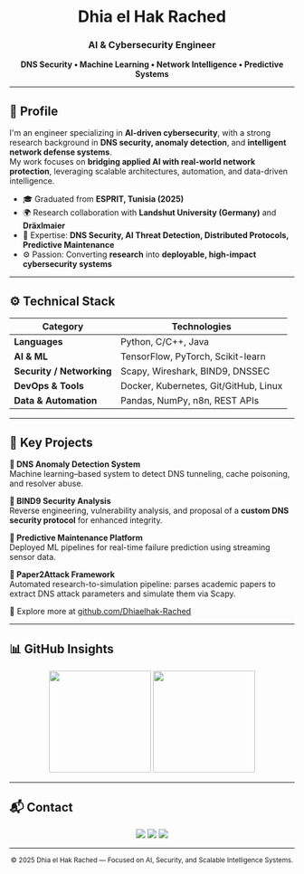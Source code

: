 <h1 align="center">Dhia el Hak Rached</h1>
<h3 align="center">AI & Cybersecurity Engineer</h3>
<p align="center"><strong>DNS Security • Machine Learning • Network Intelligence • Predictive Systems</strong></p>

---

## 🧠 Profile
I'm an engineer specializing in **AI-driven cybersecurity**, with a strong research background in **DNS security, anomaly detection**, and **intelligent network defense systems**.  
My work focuses on **bridging applied AI with real-world network protection**, leveraging scalable architectures, automation, and data-driven intelligence.  

- 🎓 Graduated from **ESPRIT, Tunisia (2025)**  
- 🌍 Research collaboration with **Landshut University (Germany)** and **Dräxlmaier**  
- 🧩 Expertise: **DNS Security, AI Threat Detection, Distributed Protocols, Predictive Maintenance**  
- ⚙️ Passion: Converting **research** into **deployable, high-impact cybersecurity systems**

---

## ⚙️ Technical Stack
| Category | Technologies |
|-----------|---------------|
| **Languages** | Python, C/C++, Java |
| **AI & ML** | TensorFlow, PyTorch, Scikit-learn |
| **Security / Networking** | Scapy, Wireshark, BIND9, DNSSEC |
| **DevOps & Tools** | Docker, Kubernetes, Git/GitHub, Linux |
| **Data & Automation** | Pandas, NumPy, n8n, REST APIs |

---

## 🚀 Key Projects
**🔹 DNS Anomaly Detection System**  
Machine learning–based system to detect DNS tunneling, cache poisoning, and resolver abuse.  

**🔹 BIND9 Security Analysis**  
Reverse engineering, vulnerability analysis, and proposal of a **custom DNS security protocol** for enhanced integrity.  

**🔹 Predictive Maintenance Platform**  
Deployed ML pipelines for real-time failure prediction using streaming sensor data.  

**🔹 Paper2Attack Framework**  
Automated research-to-simulation pipeline: parses academic papers to extract DNS attack parameters and simulate them via Scapy.

📂 Explore more at [github.com/Dhiaelhak-Rached](https://github.com/Dhiaelhak-Rached)

---

## 📊 GitHub Insights
<p align="center">
  <img src="https://github-readme-stats.vercel.app/api?username=Dhiaelhak-Rached&show_icons=true&theme=github_dark&hide_border=true" height="180" />
  <img src="https://github-readme-stats.vercel.app/api/top-langs/?username=Dhiaelhak-Rached&layout=compact&theme=github_dark&hide_border=true" height="180" />
</p>

---

## 📬 Contact
<p align="center">
  <a href="mailto:racheddhiaelhakk@gmail.com"><img src="https://img.shields.io/badge/Email-D14836?style=flat-square&logo=gmail&logoColor=white"/></a>
  <a href="https://www.linkedin.com/in/dhiaelhak-rached/"><img src="https://img.shields.io/badge/LinkedIn-0A66C2?style=flat-square&logo=linkedin&logoColor=white"/></a>
  <a href="https://github.com/Dhiaelhak-Rached"><img src="https://img.shields.io/badge/GitHub-000000?style=flat-square&logo=github&logoColor=white"/></a>
</p>

---

<p align="center"><sub>© 2025 Dhia el Hak Rached — Focused on AI, Security, and Scalable Intelligence Systems.</sub></p>
